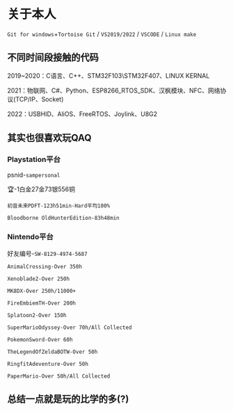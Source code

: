 # 关于本人
`Git for windows`+`Tortoise Git` / `VS2019/2022` / `VSCODE` / `Linux make`

## 不同时间段接触的代码

2019~2020：C语言、C++、STM32F103\STM32F407、LINUX KERNAL

2021：物联网、C#、Python、ESP8266_RTOS_SDK、汉枫模块、NFC、网络协议(TCP/IP、Socket)

2022：USBHID、AliOS、FreeRTOS、Joylink、U8G2



## 其实也很喜欢玩QAQ

### Playstation平台

psnid-`sampersonal`

🏆-1白金27金73银556铜
```
初音未来PDFT-123h51min-Hard平均100%

Bloodborne OldHunterEdition-83h48min
```

###  Nintendo平台

好友编号-`SW-8129-4974-5687`
```
AnimalCrossing-Over 350h

Xenoblade2-Over 250h

MK8DX-Over 250h/11000+

FireEmbiemTH-Over 200h

Splatoon2-Over 150h

SuperMarioOdyssey-Over 70h/All Collected

PokemonSword-Over 60h

TheLegendOfZeldaBOTW-Over 50h

RingfitAdeventure-Over 50h

PaperMario-Over 50h/All Collected
```



## 总结一点就是玩的比学的多(?)

